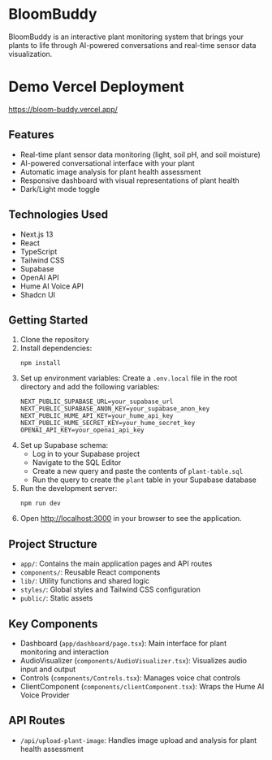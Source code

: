 # BloomBuddy

BloomBuddy is an interactive plant monitoring system that brings your plants to life through AI-powered conversations and real-time sensor data visualization.

# Demo Vercel Deployment

https://bloom-buddy.vercel.app/

## Features

- Real-time plant sensor data monitoring (light, soil pH, and soil moisture)
- AI-powered conversational interface with your plant
- Automatic image analysis for plant health assessment
- Responsive dashboard with visual representations of plant health
- Dark/Light mode toggle

## Technologies Used

- Next.js 13
- React
- TypeScript
- Tailwind CSS
- Supabase
- OpenAI API
- Hume AI Voice API
- Shadcn UI

## Getting Started

1. Clone the repository
2. Install dependencies:
   ```
   npm install
   ```
3. Set up environment variables:
   Create a `.env.local` file in the root directory and add the following variables:
   ```
   NEXT_PUBLIC_SUPABASE_URL=your_supabase_url
   NEXT_PUBLIC_SUPABASE_ANON_KEY=your_supabase_anon_key
   NEXT_PUBLIC_HUME_API_KEY=your_hume_api_key
   NEXT_PUBLIC_HUME_SECRET_KEY=your_hume_secret_key
   OPENAI_API_KEY=your_openai_api_key
   ```
4. Set up Supabase schema:
   - Log in to your Supabase project
   - Navigate to the SQL Editor
   - Create a new query and paste the contents of `plant-table.sql`
   - Run the query to create the `plant` table in your Supabase database
5. Run the development server:
   ```
   npm run dev
   ```
6. Open [http://localhost:3000](http://localhost:3000) in your browser to see the application.

## Project Structure

- `app/`: Contains the main application pages and API routes
- `components/`: Reusable React components
- `lib/`: Utility functions and shared logic
- `styles/`: Global styles and Tailwind CSS configuration
- `public/`: Static assets

## Key Components

- Dashboard (`app/dashboard/page.tsx`): Main interface for plant monitoring and interaction
- AudioVisualizer (`components/AudioVisualizer.tsx`): Visualizes audio input and output
- Controls (`components/Controls.tsx`): Manages voice chat controls
- ClientComponent (`components/clientComponent.tsx`): Wraps the Hume AI Voice Provider

## API Routes

- `/api/upload-plant-image`: Handles image upload and analysis for plant health assessment
